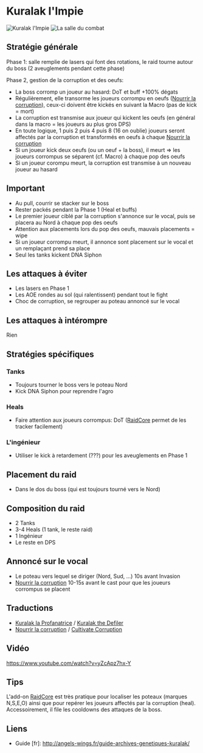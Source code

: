 Kuralak l'Impie
===============
![Kuralak l'Impie](http://i.imgur.com/jGyHFVJ.png)
![La salle du combat](http://i.imgur.com/wLc0Cdn.png)

Stratégie générale
------------------
  Phase 1: salle remplie de lasers qui font des rotations, le raid tourne autour du boss (2 aveuglements pendant cette phase)

  Phase 2, gestion de la corruption et des oeufs:
- La boss corromp un joueur au hasard: DoT et buff +100% dégats
- Régulièrement, elle transorme les joueurs corrompu en oeufs ([Nourrir la corruption](http://wildstar.datminer.com/fr/spell/60559)), ceux-ci doivent être kickés en suivant la Macro (pas de kick = mort)
- La corruption est transmise aux joueur qui kickent les oeufs (en général dans la macro = les joueurs au plus gros DPS)
- En toute logique, 1 puis 2 puis 4 puis 8 (16 on oublie) joueurs seront affectés par la corruption et transformés en oeufs à chaque [Nourrir la corruption](http://wildstar.datminer.com/fr/spell/60559)
- Si un joueur kick deux oeufs (ou un oeuf + la boss), il meurt => les joueurs corrompus se séparent (cf. Macro) à chaque pop des oeufs
- Si un joueur corompu meurt, la corruption est transmise à un nouveau joueur au hasard

Important
---------
- Au pull, courrir se stacker sur le boss
- Rester packés pendant la Phase 1 (Heal et buffs)
- Le premier joueur ciblé par la corruption s'annonce sur le vocal, puis se placera au Nord à chaque pop des oeufs
- Attention aux placements lors du pop des oeufs, mauvais placements = wipe
- Si un joueur corrompu meurt, il annonce sont placement sur le vocal et un remplaçant prend sa place
- Seul les tanks kickent DNA Siphon

Les attaques à éviter
---------------------
- Les lasers en Phase 1
- Les AOE rondes au sol (qui ralentissent) pendant tout le fight
- Choc de corruption, se regrouper au poteau annoncé sur le vocal

Les attaques à intérompre
-------------------------
  Rien

Stratégies spécifiques
----------------------
### Tanks
- Toujours tourner le boss vers le poteau Nord
- Kick DNA Siphon pour reprendre l'agro

### Heals
- Faire attention aux joueurs corrompus: DoT ([RaidCore](http://www.curse.com/ws-addons/wildstar/227908-raidcore) permet de les tracker facilement)

### L'ingénieur
- Utiliser le kick à retardement (???) pour les aveuglements en Phase 1

Placement du raid
-----------------
- Dans le dos du boss (qui est toujours tourné vers le Nord)

Composition du raid
-------------------
- 2 Tanks
- 3-4 Heals (1 tank, le reste raid)
- 1 Ingénieur
- Le reste en DPS

Annoncé sur le vocal
--------------------
- Le poteau vers lequel se diriger (Nord, Sud, ...) 10s avant Invasion
- [Nourrir la corruption](http://wildstar.datminer.com/fr/spell/60559) 10-15s avant le cast pour que les joueurs corrompus se placent

Traductions
-----------
- [Kuralak la Profanatrice](http://wildstar.datminer.com/fr/npc/52969) / [Kuralak the Defiler](http://wildstar.datminer.com/en/npc/52969)
- [Nourrir la corruption](http://wildstar.datminer.com/fr/spell/60559) / [Cultivate Corruption](http://wildstar.datminer.com/en/spell/60559)

Vidéo
-----
https://www.youtube.com/watch?v=yZcApz7hx-Y

Tips
----
  L'add-on [RaidCore](http://www.curse.com/ws-addons/wildstar/227908-raidcore) est très pratique pour localiser les poteaux (marques N,S,E,O) ainsi que pour repérer les joueurs affectés par la corruption (heal). Accessoirement, il file les cooldowns des attaques de la boss.

Liens
-----
- Guide [fr]: http://angels-wings.fr/guide-archives-genetiques-kuralak/

